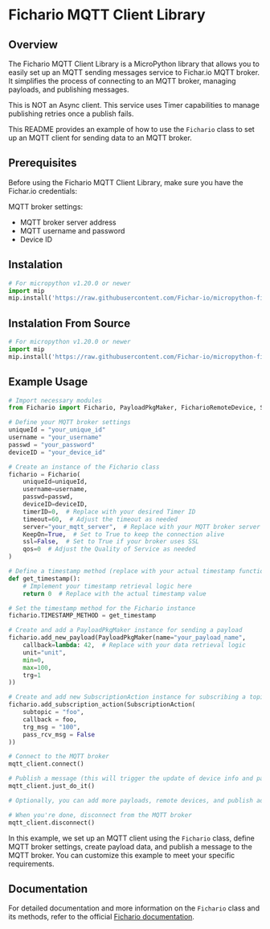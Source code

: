 # Fichario MQTT Client Library

## Overview

The Fichario MQTT Client Library is a MicroPython library that allows you to easily set up an MQTT sending messages service to Fichar.io MQTT broker. It simplifies the process of connecting to an MQTT broker, managing payloads, and publishing messages.

This is NOT an Async client. This service uses Timer capabilities to manage publishing retries once a publish fails.

This README provides an example of how to use the `Fichario` class to set up an MQTT client for sending data to an MQTT broker.

## Prerequisites

Before using the Fichario MQTT Client Library, make sure you have the Fichar.io credentials:

MQTT broker settings:
   - MQTT broker server address
   - MQTT username and password
   - Device ID

## Instalation

```python
# For micropython v1.20.0 or newer
import mip
mip.install('https://raw.githubusercontent.com/Fichar-io/micropython-fichario-daemon/development-release-bin/package.json')
```

## Instalation From Source

```python
# For micropython v1.20.0 or newer
import mip
mip.install('https://raw.githubusercontent.com/Fichar-io/micropython-fichario-daemon/development-release-bin/src/ficharioCAL/package.json')
```

## Example Usage

```python
# Import necessary modules
from Fichario import Fichario, PayloadPkgMaker, FicharioRemoteDevice, SubscriptionAction

# Define your MQTT broker settings
uniqueId = "your_unique_id"
username = "your_username"
passwd = "your_password"
deviceID = "your_device_id"

# Create an instance of the Fichario class
fichario = Fichario(
    uniqueId=uniqueId,
    username=username,
    passwd=passwd,
    deviceID=deviceID,
    timerID=0,  # Replace with your desired Timer ID
    timeout=60,  # Adjust the timeout as needed
    server="your_mqtt_server",  # Replace with your MQTT broker server
    KeepOn=True,  # Set to True to keep the connection alive
    ssl=False,  # Set to True if your broker uses SSL
    qos=0  # Adjust the Quality of Service as needed
)

# Define a timestamp method (replace with your actual timestamp function)
def get_timestamp():
    # Implement your timestamp retrieval logic here
    return 0  # Replace with the actual timestamp value

# Set the timestamp method for the Fichario instance
fichario.TIMESTAMP_METHOD = get_timestamp

# Create and add a PayloadPkgMaker instance for sending a payload
fichario.add_new_payload(PayloadPkgMaker(name="your_payload_name",
    callback=lambda: 42,  # Replace with your data retrieval logic
    unit="unit",
    min=0,
    max=100,
    trg=1
))

# Create and add new SubscriptionAction instance for subscribing a topic
fichario.add_subscription_action(SubscriptionAction(
    subtopic = "foo",
    callback = foo,
    trg_msg = "100",
    pass_rcv_msg = False
))

# Connect to the MQTT broker
mqtt_client.connect()

# Publish a message (this will trigger the update of device info and payload)
mqtt_client.just_do_it()

# Optionally, you can add more payloads, remote devices, and publish additional messages.

# When you're done, disconnect from the MQTT broker
mqtt_client.disconnect()
```

In this example, we set up an MQTT client using the `Fichario` class, define MQTT broker settings, create payload data, and publish a message to the MQTT broker. You can customize this example to meet your specific requirements.

## Documentation

For detailed documentation and more information on the `Fichario` class and its methods, refer to the official [Fichario documentation](https://fichar.io/documentation#/MQTTBroker).